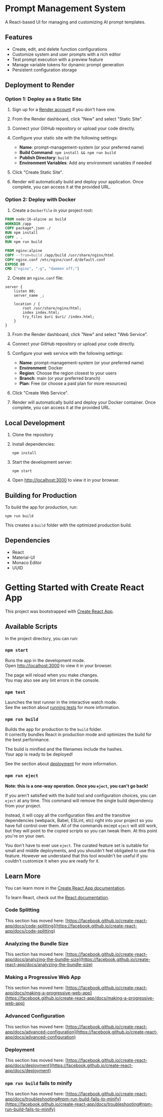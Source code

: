 # Prompt Management System

A React-based UI for managing and customizing AI prompt templates.

## Features

- Create, edit, and delete function configurations
- Customize system and user prompts with a rich editor
- Test prompt execution with a preview feature
- Manage variable tokens for dynamic prompt generation
- Persistent configuration storage

## Deployment to Render

### Option 1: Deploy as a Static Site

1. Sign up for a [Render account](https://render.com/) if you don't have one.

2. From the Render dashboard, click "New" and select "Static Site".

3. Connect your GitHub repository or upload your code directly.

4. Configure your static site with the following settings:
   - **Name**: prompt-management-system (or your preferred name)
   - **Build Command**: `npm install && npm run build`
   - **Publish Directory**: `build`
   - **Environment Variables**: Add any environment variables if needed

5. Click "Create Static Site".

6. Render will automatically build and deploy your application. Once complete, you can access it at the provided URL.

### Option 2: Deploy with Docker

1. Create a `Dockerfile` in your project root:

```dockerfile
FROM node:16-alpine as build
WORKDIR /app
COPY package*.json ./
RUN npm install
COPY . .
RUN npm run build

FROM nginx:alpine
COPY --from=build /app/build /usr/share/nginx/html
COPY nginx.conf /etc/nginx/conf.d/default.conf
EXPOSE 80
CMD ["nginx", "-g", "daemon off;"]
```

2. Create an `nginx.conf` file:

```
server {
    listen 80;
    server_name _;
    
    location / {
        root /usr/share/nginx/html;
        index index.html;
        try_files $uri $uri/ /index.html;
    }
}
```

3. From the Render dashboard, click "New" and select "Web Service".

4. Connect your GitHub repository or upload your code directly.

5. Configure your web service with the following settings:
   - **Name**: prompt-management-system (or your preferred name)
   - **Environment**: Docker
   - **Region**: Choose the region closest to your users
   - **Branch**: main (or your preferred branch)
   - **Plan**: Free (or choose a paid plan for more resources)

6. Click "Create Web Service".

7. Render will automatically build and deploy your Docker container. Once complete, you can access it at the provided URL.

## Local Development

1. Clone the repository
2. Install dependencies:
   ```
   npm install
   ```

3. Start the development server:
   ```
   npm start
   ```

4. Open [http://localhost:3000](http://localhost:3000) to view it in your browser.

## Building for Production

To build the app for production, run:

```
npm run build
```

This creates a `build` folder with the optimized production build.

## Dependencies

- React
- Material-UI
- Monaco Editor
- UUID

# Getting Started with Create React App

This project was bootstrapped with [Create React App](https://github.com/facebook/create-react-app).

## Available Scripts

In the project directory, you can run:

### `npm start`

Runs the app in the development mode.\
Open [http://localhost:3000](http://localhost:3000) to view it in your browser.

The page will reload when you make changes.\
You may also see any lint errors in the console.

### `npm test`

Launches the test runner in the interactive watch mode.\
See the section about [running tests](https://facebook.github.io/create-react-app/docs/running-tests) for more information.

### `npm run build`

Builds the app for production to the `build` folder.\
It correctly bundles React in production mode and optimizes the build for the best performance.

The build is minified and the filenames include the hashes.\
Your app is ready to be deployed!

See the section about [deployment](https://facebook.github.io/create-react-app/docs/deployment) for more information.

### `npm run eject`

**Note: this is a one-way operation. Once you `eject`, you can't go back!**

If you aren't satisfied with the build tool and configuration choices, you can `eject` at any time. This command will remove the single build dependency from your project.

Instead, it will copy all the configuration files and the transitive dependencies (webpack, Babel, ESLint, etc) right into your project so you have full control over them. All of the commands except `eject` will still work, but they will point to the copied scripts so you can tweak them. At this point you're on your own.

You don't have to ever use `eject`. The curated feature set is suitable for small and middle deployments, and you shouldn't feel obligated to use this feature. However we understand that this tool wouldn't be useful if you couldn't customize it when you are ready for it.

## Learn More

You can learn more in the [Create React App documentation](https://facebook.github.io/create-react-app/docs/getting-started).

To learn React, check out the [React documentation](https://reactjs.org/).

### Code Splitting

This section has moved here: [https://facebook.github.io/create-react-app/docs/code-splitting](https://facebook.github.io/create-react-app/docs/code-splitting)

### Analyzing the Bundle Size

This section has moved here: [https://facebook.github.io/create-react-app/docs/analyzing-the-bundle-size](https://facebook.github.io/create-react-app/docs/analyzing-the-bundle-size)

### Making a Progressive Web App

This section has moved here: [https://facebook.github.io/create-react-app/docs/making-a-progressive-web-app](https://facebook.github.io/create-react-app/docs/making-a-progressive-web-app)

### Advanced Configuration

This section has moved here: [https://facebook.github.io/create-react-app/docs/advanced-configuration](https://facebook.github.io/create-react-app/docs/advanced-configuration)

### Deployment

This section has moved here: [https://facebook.github.io/create-react-app/docs/deployment](https://facebook.github.io/create-react-app/docs/deployment)

### `npm run build` fails to minify

This section has moved here: [https://facebook.github.io/create-react-app/docs/troubleshooting#npm-run-build-fails-to-minify](https://facebook.github.io/create-react-app/docs/troubleshooting#npm-run-build-fails-to-minify)
